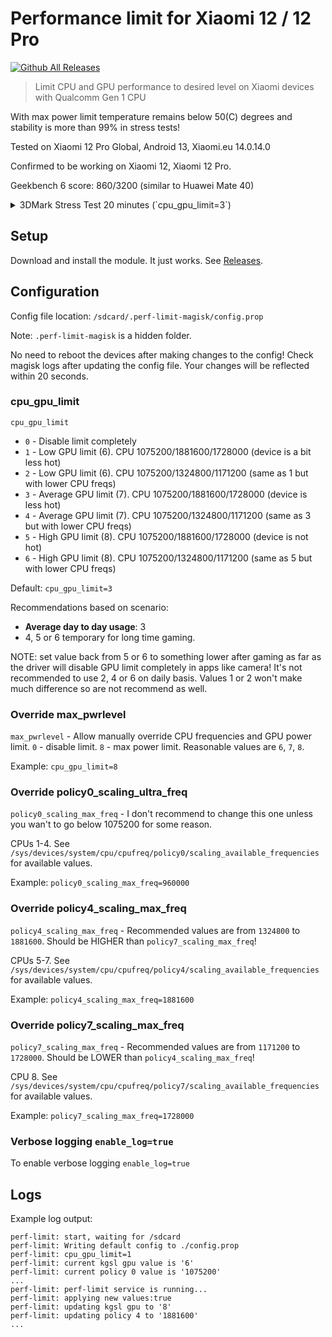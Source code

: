 # Performance limit for Xiaomi 12 / 12 Pro

[![Github All Releases](https://img.shields.io/github/downloads/Magisk-Modules-Alt-Repo/perf-limit-xiaomi-12/total.svg)]()

> Limit CPU and GPU performance to desired level on Xiaomi devices with Qualcomm Gen 1 CPU

With max power limit temperature remains below 50(C) degrees and stability is more than 99% in stress tests!

Tested on Xiaomi 12 Pro Global, Android 13, Xiaomi.eu 14.0.14.0

Confirmed to be working on Xiaomi 12, Xiaomi 12 Pro.

Geekbench 6 score: 860/3200 (similar to Huawei Mate 40)
<details> 
  <summary>3DMark Stress Test 20 minutes (`cpu_gpu_limit=3`)</summary>
  <img src="docs/3dMark-stress-test-20-minutes.jpg">
</details>

## Setup

Download and install the module. It just works. See [Releases](https://github.com/mgrybyk/perf-limit-magisk/releases).

## Configuration

Config file location: `/sdcard/.perf-limit-magisk/config.prop`

Note: `.perf-limit-magisk` is a hidden folder.

No need to reboot the devices after making changes to the config!
Check magisk logs after updating the config file. 
Your changes will be reflected within 20 seconds.

### cpu_gpu_limit

`cpu_gpu_limit`

- `0` - Disable limit completely
- `1` - Low GPU limit (6). CPU 1075200/1881600/1728000 (device is a bit less hot)
- `2` - Low GPU limit (6). CPU 1075200/1324800/1171200 (same as 1 but with lower CPU freqs)
- `3` - Average GPU limit (7). CPU 1075200/1881600/1728000 (device is less hot)
- `4` - Average GPU limit (7). CPU 1075200/1324800/1171200 (same as 3 but with lower CPU freqs)
- `5` - High GPU limit (8). CPU 1075200/1881600/1728000 (device is not hot)
- `6` - High GPU limit (8). CPU 1075200/1324800/1171200 (same as 5 but with lower CPU freqs)

Default: `cpu_gpu_limit=3`

Recommendations based on scenario:

- **Average day to day usage**: 3
- 4, 5 or 6 temporary for long time gaming.

NOTE: set value back from 5 or 6 to something lower after gaming as far as the driver will disable GPU limit completely in apps like camera!
It's not recommended to use 2, 4 or 6 on daily basis.
Values 1 or 2 won't make much difference so are not recommend as well.

### Override max_pwrlevel

`max_pwrlevel` - Allow manually override CPU frequencies and GPU power limit.
`0` - disable limit. `8` - max power limit.
Reasonable values are `6`, `7`, `8`.

Example: `cpu_gpu_limit=8`

### Override policy0_scaling_ultra_freq

`policy0_scaling_max_freq` - I don't recommend to change this one unless you wan't to go below 1075200 for some reason.

CPUs 1-4. See `/sys/devices/system/cpu/cpufreq/policy0/scaling_available_frequencies` for available values.

Example: `policy0_scaling_max_freq=960000`

### Override policy4_scaling_max_freq

`policy4_scaling_max_freq` - Recommended values are from `1324800` to `1881600`.
Should be HIGHER than `policy7_scaling_max_freq`!

CPUs 5-7. See `/sys/devices/system/cpu/cpufreq/policy4/scaling_available_frequencies` for available values.

Example: `policy4_scaling_max_freq=1881600`

### Override policy7_scaling_max_freq

`policy7_scaling_max_freq` - Recommended values are from `1171200` to `1728000`.
Should be LOWER than `policy4_scaling_max_freq`!

CPU 8. See `/sys/devices/system/cpu/cpufreq/policy7/scaling_available_frequencies` for available values.

Example: `policy7_scaling_max_freq=1728000`

### Verbose logging `enable_log=true`

To enable verbose logging `enable_log=true`

## Logs

Example log output:

```
perf-limit: start, waiting for /sdcard
perf-limit: Writing default config to ./config.prop
perf-limit: cpu_gpu_limit=1
perf-limit: current kgsl gpu value is '6'
perf-limit: current policy 0 value is '1075200'
...
perf-limit: perf-limit service is running...
perf-limit: applying new values:true
perf-limit: updating kgsl gpu to '8'
perf-limit: updating policy 4 to '1881600'
...
```
